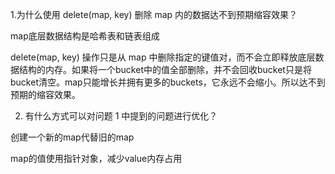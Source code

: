 1.为什么使用 delete(map, key) 删除 map 内的数据达不到预期缩容效果？

map底层数据结构是哈希表和链表组成

delete(map, key) 操作只是从 map 中删除指定的键值对，而不会立即释放底层数据结构的内存。如果将一个bucket中的值全部删除，并不会回收bucket只是将bucket清空。map只能增长并拥有更多的buckets，它永远不会缩小。所以达不到预期的缩容效果。

2. 有什么方式可以对问题 1 中提到的问题进行优化？
   
创建一个新的map代替旧的map

map的值使用指针对象，减少value内存占用
